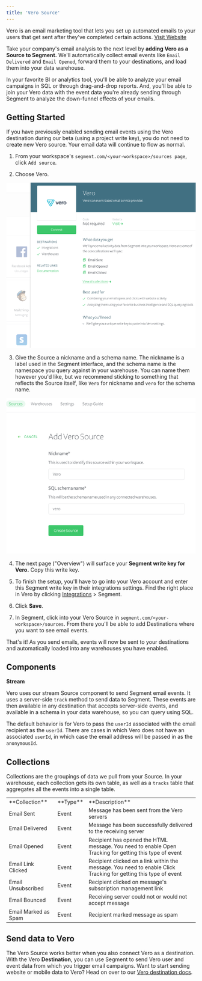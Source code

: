 ```yaml
---
title: 'Vero Source'
---
```

Vero is an email marketing tool that lets you set up automated emails to your users that get sent after they've completed certain actions. [Visit Website](http://getvero.com/?utm_source=segmentio&utm_medium=docs&utm_campaign=partners)

Take your company's email analysis to the next level by **adding Vero as a Source to Segment.** We'll automatically collect email events like `Email Delivered` and `Email Opened`, forward them to your destinations, and load them into your data warehouse. 

In your favorite BI or analytics tool, you'll be able to analyze your email campaigns in SQL or through drag-and-drop reports. And, you'll be able to join your Vero data with the event data you're already sending through Segment to analyze the down-funnel effects of your emails. 

## Getting Started

If you have previously enabled sending email events using the Vero destination during our beta (using a project write key), you do not need to create new Vero source. Your email data will continue to flow as normal.

1. From your workspace's `segment.com/<your-workspace>/sources page`, click `Add source`.

2. Choose Vero.

  ![](images/vero1.png)

3. Give the Source a nickname and a schema name. The nickname is a label used in the Segment interface, and the schema name is the namespace you query against in your warehouse. You can name them however you'd like, but we recommend sticking to something that reflects the Source itself, like `Vero` for nickname and `vero` for the schema name.

  ![](images/vero2.png)

4. The next page ("Overview") will surface your **Segment write key for Vero.** Copy this write key. 

5. To finish the setup, you'll have to go into your Vero account and enter this Segment write key in their integrations settings. Find the right place in Vero by clicking [Integrations](https://app.getvero.com/settings/integrations?integrations=all) > Segment.

6. Click **Save**.

7. In Segment, click into your Vero Source in `segment.com/<your-workspace>/sources`. From there you'll be able to add Destinations where you want to see email events.

That's it! As you send emails, events will now be sent to your destinations and automatically loaded into any warehouses you have enabled. 

## Components

**Stream**

Vero uses our stream Source component to send Segment email events. It uses a server-side `track` method to send data to Segment. These events are then available in any destination that accepts server-side events, and available in a schema in your data warehouse, so you can query using SQL. 

The default behavior is for Vero to pass the `userId` associated with the email recipient as the `userId`. There are cases in which Vero does not have an associated `userId`, in which case the email address will be passed in as the `anonymousId`. 

## Collections

Collections are the groupings of data we pull from your Source. In your warehouse, each collection gets its own table, as well as a `tracks` table that aggregates all the events into a single table. 

<table>
  <tr>
    <td>**Collection**</td>
    <td>**Type**</td>
    <td>**Description**</td>
  </tr>
  <tr>
    <td>Email Sent</td>
    <td>Event</td>
    <td>Message has been sent from the Vero servers</td>
  </tr>
  <tr>
    <td>Email Delivered</td>
    <td>Event</td>
    <td>Message has been successfully delivered to the receiving server</td>
  </tr>
  <tr>
    <td>Email Opened</td>
    <td>Event</td>
    <td>Recipient has opened the HTML message. You need to enable Open Tracking for getting this type of event</td>
  </tr>
    <tr>
    <td>Email Link Clicked</td>
    <td>Event</td>
    <td>Recipient clicked on a link within the message. You need to enable Click Tracking for getting this type of event</td>
  </tr>
    <tr>
    <td>Email Unsubscribed</td>
    <td>Event</td>
    <td>Recipient clicked on message's subscription management link</td>
  </tr>
    <tr>
    <td>Email Bounced</td>
    <td>Event</td>
    <td>Receiving server could not or would not accept message</td>
  </tr>
    <tr>
    <td>Email Marked as Spam</td>
    <td>Event</td>
    <td>Recipient marked message as spam</td>
  </tr>
</table>

<!-- Example: To query the Email Delivered table, you'd write a query like this:

```sql
select *
from activecampaign.email_delivered
```


<table>
</table> -->

## Send data to Vero

The Vero Source works better when you also connect Vero as a destination. With the Vero **Destination**, you can use Segment to send Vero user and event data from which you trigger email campaigns. Want to start sending website or mobile data to Vero? Head on over to our [Vero destination docs](/docs/connections/destinations/catalog/vero/).
